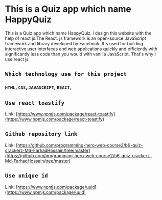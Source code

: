 # This is a Quiz app which name HappyQuiz
This is a Quiz app which name HappyQuiz. I design this website with the help of react js.The React. js framework is an open-source JavaScript framework and library developed by Facebook. It's used for building interactive user interfaces and web applications quickly and efficiently with significantly less code than you would with vanilla JavaScript. That's why I use react js

## `Which technology use for this project`
### `HTML`, `CSS`, `JAVASCRIPT`, `REACT`,

## `Use react toastify`
Link: [https://www.npmjs.com/package/react-toastify](https://www.npmjs.com/package/react-toastify)

## `Github repository link`
Link: [https://github.com/programming-hero-web-course2/b6-quiz-crackerz-Md-FarhadHossain/tree/master](https://github.com/programming-hero-web-course2/b6-quiz-crackerz-Md-FarhadHossain/tree/master)

## `Use unique id`
Link: [https://www.npmjs.com/package/uuid](https://www.npmjs.com/package/uuid)